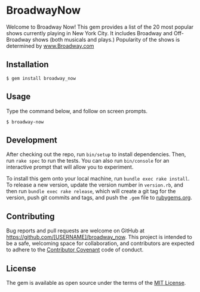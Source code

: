 # BroadwayNow

Welcome to Broadway Now! This gem provides a list of the 20 most popular shows currently playing in New York City. It includes Broadway and Off-Broadway shows (both musicals and plays.) Popularity of the shows is determined by www.Broadway.com

## Installation

    $ gem install broadway_now

## Usage

Type the command below, and follow on screen prompts.
    
    $ broadway-now

## Development

After checking out the repo, run `bin/setup` to install dependencies. Then, run `rake spec` to run the tests. You can also run `bin/console` for an interactive prompt that will allow you to experiment.

To install this gem onto your local machine, run `bundle exec rake install`. To release a new version, update the version number in `version.rb`, and then run `bundle exec rake release`, which will create a git tag for the version, push git commits and tags, and push the `.gem` file to [rubygems.org](https://rubygems.org).

## Contributing

Bug reports and pull requests are welcome on GitHub at https://github.com/[USERNAME]/broadway_now. This project is intended to be a safe, welcoming space for collaboration, and contributors are expected to adhere to the [Contributor Covenant](http://contributor-covenant.org) code of conduct.


## License

The gem is available as open source under the terms of the [MIT License](http://opensource.org/licenses/MIT).

